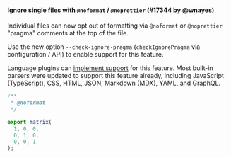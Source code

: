 <!--

1. Choose a folder based on which language your PR is for.

   - For JavaScript, choose `javascript/` etc.
   - For TypeScript specific syntax, choose `typescript/`.
   - If your PR applies to multiple languages, such as TypeScript/Flow, choose one folder and mention which languages it applies to.

2. In your chosen folder, create a file with your PR number: `XXXX.md`. For example: `typescript/6728.md`.

3. Copy the content below and paste it in your new file.

4. Fill in a title, the PR number and your user name.

5. Optionally write a description. Many times it’s enough with just sample code.

6. Change ```jsx to your language. For example, ```yaml.

7. Change the `// Input` and `// Prettier` comments to the comment syntax of your language. For example, `# Input`.

8. Choose some nice input example code. Paste it along with the output before and after your PR.

-->

#### Ignore single files with `@noformat` / `@noprettier` (#17344 by @wnayes)

Individual files can now opt out of formatting via `@noformat` or `@noprettier` "pragma" comments at the top of the file.

Use the new option `--check-ignore-pragma` (`checkIgnorePragma` via configuration / API) to enable support for this feature.

Language plugins can [implement support](https://prettier.io/docs/plugins#parsers) for this feature. Most built-in parsers were updated to support this feature already, including JavaScript (TypeScript), CSS, HTML, JSON, Markdown (MDX), YAML, and GraphQL.

<!-- prettier-ignore -->
```jsx
/**
 * @noformat
 */

export matrix(
  1, 0, 0,
  0, 1, 0,
  0, 0, 1
);
```
